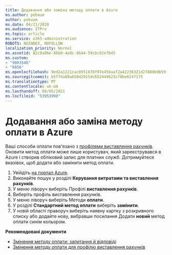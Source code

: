 ```yaml
---
title: Додавання або заміна методу оплати в Azure
ms.author: pebaum
author: pebaum
ms.date: 04/21/2020
ms.audience: ITPro
ms.topic: article
ms.service: o365-administration
ROBOTS: NOINDEX, NOFOLLOW
localization_priority: Normal
ms.assetid: 82c0a06e-86b0-4e8c-8644-59cbc02e7645
ms.custom:
- "9003546"
- "6856"
ms.openlocfilehash: 9ed2a1221cac0951878f97e45baaf2a42236321d27809b9b59f612343f66fd58
ms.sourcegitcommit: b5f7da89a650d2915dc652449623c78be6247175
ms.translationtype: MT
ms.contentlocale: uk-UA
ms.lasthandoff: 08/05/2021
ms.locfileid: "53953998"
---
```

# <a name="add-or-replace-payment-method-in-azure"></a>Додавання або заміна методу оплати в Azure

Ваші способи оплати пов'язано з [профілями виставлення рахунків](https://docs.microsoft.com/azure/billing/billing-how-to-change-credit-card?WT.mc_id=Portal-Microsoft_Azure_Support#change-payment-method-for-a-billing-profile). Оновити метод оплати може лише користувач, який зареєструвався в Azure і створив обліковий запис для платних служб. Дотримуйтеся вказівок, щоб додати або замінити метод оплати.

1. Увійдіть [на портал Azure](https://portal.azure.com/).
2. Виконайте пошук у розділі **Керування витратами та виставлення рахунків**.
3. У меню ліворуч виберіть Профілі **виставлення рахунків**.
4. Виберіть профіль виставлення рахунків.
5. У меню ліворуч виберіть Методи **оплати**.
6. У розділі **Стандартний метод оплати** виберіть **замінити**.
7. У новій області праворуч виберіть наявну картку з розкривного списку або додайте нову, вибравши посилання Додати **новий** метод оплати синім кольором.

**Рекомендовані документи**

- [Змінення методу оплати: запитання й відповіді](https://docs.microsoft.com/azure/billing/billing-how-to-change-credit-card?WT.mc_id=Portal-Microsoft_Azure_Support#frequently-asked-questions)
- [Змінення методу оплати для профілю виставлення рахунків](https://docs.microsoft.com/azure/cost-management-billing/manage/change-credit-card?WT.mc_id=Portal-Microsoft_Azure_Support#manage-credit-cards-for-a-microsoft-customer-agreement)
